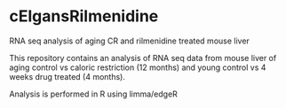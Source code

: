 # cElgansRilmenidine
RNA seq analysis of aging CR and rilmenidine treated mouse liver

This repository contains an analysis of RNA seq data from mouse liver of aging control vs caloric restriction (12 months) and young control vs 4 weeks drug treated (4 months).

Analysis is performed in R using limma/edgeR
